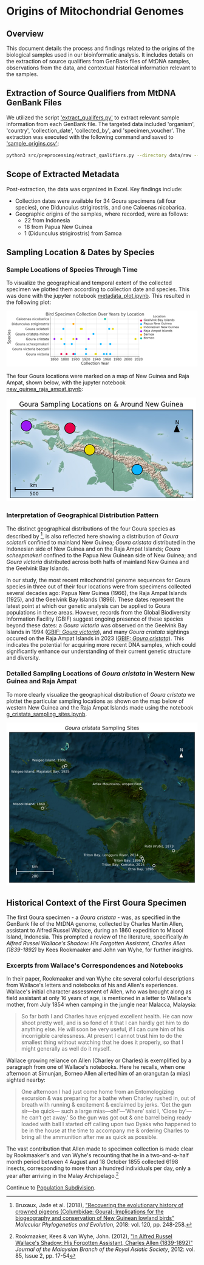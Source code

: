 # Origins of Mitochondrial Genomes

## Overview

This document details the process and findings related to the origins of the biological samples used in our bioinformatic analysis. It includes details on the extraction of source qualifiers from GenBank files of MtDNA samples, observations from the data, and contextual historical information relevant to the samples.

## Extraction of Source Qualifiers from MtDNA GenBank Files
We utilized the script ['extract_qualifers.py'](../../src/preprocessing/extract_qualifiers.py) to extract relevant sample information from each GenBank file. The targeted data included 'organism', 'country', 'collection_date', 'collected_by', and 'specimen_voucher'. The extraction was executed with the following command and saved to ['sample_origins.csv'](../../data/metadata/sample_origins.csv):

~~~bash
python3 src/preprocessing/extract_qualifiers.py --directory data/raw --annotations organism --qualifiers country collection_date collected_by specimen_voucher > data/metadata/sample_origins.csv
~~~

## Scope of Extracted Metadata

Post-extraction, the data was organized in Excel. Key findings include:

- Collection dates were available for 34 Goura specimens (all four species), one Didunculus strigirostris, and one Caloenas nicobarica.
- Geographic origins of the samples, where recorded, were as follows:
    - 22 from Indonesia
    - 18 from Papua New Guinea
    - 1 (Didunculus strigirostris) from Samoa

## Sampling Location & Dates by Species

### Sample Locations of Species Through Time

To visualize the geographical and temporal extent of the collected specimen we plotted them according to collection date and species. This was done with the jupyter notebook [metadata_plot.ipynb](../../src/analysis/metadata_plot.ipynb).
This resulted in the following plot:

![Specimen Collections Over Years by Location](../images/specimen_by_year_location.png)

The four Goura locations were marked on a map of New Guinea and Raja Ampat, shown below, with the jupyter notebook [new_guinea_raja_ampat.ipynb](../../src/analysis/new_guinea_raja_ampat.ipynb):

![Sampling Locations on & Around New Guinea](../images/new_guinea_raja_ampat.png)

### Interpretation of Geographical Distribution Pattern

The distinct geographical distributions of the four Goura species as described by [^1], is also reflected here showing a distribution of *Goura sclaterii* confined to mainland New Guinea; *Goura cristata* distributed in the Indonesian side of New Guinea and on the Raja Ampat Islands; *Goura scheepmakeri* confined to the Papua New Guinean side of New Guinea; and *Goura victoria* distributed across both halfs of mainland New Guinea and the Geelvink Bay Islands.

In our study, the most recent mitochondrial genome sequences for Goura species in three out of their four locations were from specimens collected several decades ago: Papua New Guinea (1966), the Raja Ampat Islands (1925), and the Geelvink Bay Islands (1896). These dates represent the latest point at which our genetic analysis can be applied to Goura populations in these areas. However, records from the Global Biodiversity Information Facility (GBIF) suggest ongoing presence of these species beyond these dates: a *Goura victoria* was observed on the Geelvink Bay Islands in 1994 ([GBIF: *Goura victoria*](https://www.gbif.org/occurrence/2843598506)), and many *Goura cristata* sightings occured on the Raja Ampat Islands in 2023 ([GBIF: *Goura cristata*](https://www.gbif.org/occurrence/4130233618)). This indicates the potential for acquiring more recent DNA samples, which could significantly enhance our understanding of their current genetic structure and diversity.  

### Detailed Sampling Locations of *Goura cristata* in Western New Guinea and Raja Ampat

To more clearly visualize the geographical distribution of *Goura cristata* we plottet the particular sampling locations as shown on the map below of western New Guinea and the Raja Ampat Islands made using the notebook [g_cristata_sampling_sites.ipynb](../../src/analysis/g_cristata_sampling_sites.ipynb).

![Raja Ampat and Birdshead Peninsula, G. cristata Sites](../images/g_cristata_sampling_sites.png)

## Historical Context of the First Goura Specimen

The first Goura specimen - a *Goura cristata* - was, as specified in the GenBank file of the MtDNA genome, collected by Charles Martin Allen, assistant to Alfred Russel Wallace, during an 1860 expedition to Misool Island, Indonesia. This prompted a review of the literature, specifically *In Alfred Russel Wallace's Shadow: His Forgotten Assistant, Charles Allen (1839-1892)* by Kees Rookmaaker and John van Wyhe, for further insights.

### Excerpts from Wallace's Correspondences and Notebooks
In their paper, Rookmaaker and van Wyhe cite several colorful descriptions from Wallace's letters and notebooks of his and Allen's experiences. Wallace's initial character assessment of Allen, who was brought along as field assistant at only 16 years of age, is mentioned in a letter to Wallace's mother, from July 1854 when camping in the jungle near Malacca, Malaysia:

>So far both I and Charles have enjoyed excellent health. He can now shoot
pretty well, and is so fond of it that I can hardly get him to do anything else.
He will soon be very useful, if I can cure him of his incorrigible carelessness.
At present I cannot trust him to do the smallest thing without watching that
he does it properly, so that I might generally as well do it myself.

Wallace growing reliance on Allen (Charley or Charles) is exemplified by a paragraph from one of Wallace's notebooks. Here he recalls, when one afternoon at Simunjan, Borneo Allen allerted him of an orangutan (a mias) sighted nearby:

>One afternoon I had just come home from an Entomologizing excursion &
was preparing for a bathe when Charley rushed in, out of breath with
running & excitement & exclaimed by jerks. ‘Get the gun sir—be quick—
such a large mias—oh!’—‘Where’ said I, ‘Close by’—he can’t get away.’ So
the gun was got out & one barrel being ready loaded with ball I started off
calling upon two Dyaks who happened to be in the house at the time to
accompany me & ordering Charles to bring all the ammunition after me as
quick as possible.

The vast contribution that Allen made to specimen collection is made clear by Rookmaaker's and van Wyhe's recounting that he in a two-and-a-half month period between 4 August and 18 October 1855 collected 6198 insects<!--TODO: Add information about the rate at which Allen collected birds-->, corresponding to more than a hundred individuals per day, only a year after arriving in the Malay Archipelago.[^2]

Continue to [Population Subdivision](./population_subdivision.md).

[^1]: Bruxaux, Jade et al. (2018), ["Recovering the evolutionary history of crowned pigeons (Columbidae: Goura): Implications for the biogeography and conservation of New Guinean lowland birds"](https://www.sciencedirect.com/science/article/abs/pii/S1055790317308679) *Molecular Phylogenetics and Evolution*, 2018: vol. 120, pp. 248-258.

[^2]: Rookmaaker, Kees & van Wyhe, John. (2012), ["In Alfred Russel Wallace's Shadow: His Forgotten Assistant, Charles Allen (1839-1892)"](https://www.jstor.org/stable/24894190) *Journal of the Malaysian Branch of the Royal Asiatic Society*, 2012: vol. 85, Issue 2, pp. 17-54




